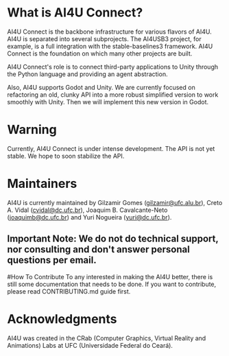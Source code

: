 # What is AI4U Connect?
AI4U Connect is the backbone infrastructure for various flavors of AI4U. AI4U is separated into several subprojects. The AI4USB3 project, for example, is a full integration with the stable-baselines3 framework. AI4U Connect is the foundation on which many other projects are built.

AI4U Connect's role is to connect third-party applications to Unity through the Python language and providing an agent abstraction.

Also, AI4U supports Godot and Unity. We are currently focused on refactoring an old, clunky API into a more robust simplified version to work smoothly with Unity. Then we will implement this new version in Godot.

# Warning
Currently, AI4U Connect is under intense development. The API is not yet stable. We hope to soon stabilize the API.

# Maintainers
AI4U is currently maintained by Gilzamir Gomes (gilzamir@ufc.alu.br), Creto A. Vidal (cvidal@dc.ufc.br), Joaquim B. Cavalcante-Neto (joaquimb@dc.ufc.br) and Yuri Nogueira (yuri@dc.ufc.br).

## Important Note: We do not do technical support, nor consulting and don't answer personal questions per email.

#How To Contribute
To any interested in making the AI4U better, there is still some documentation that needs to be done. If you want to contribute, please read CONTRIBUTING.md guide first.

# Acknowledgments
AI4U was created in the CRab (Computer Graphics, Virtual Reality and Animations) Labs at UFC (Universidade Federal do Ceará).
